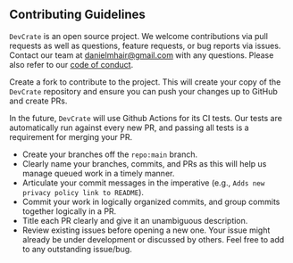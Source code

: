 Contributing Guidelines
---

`DevCrate` is an open source project. We welcome contributions via pull requests as well as questions, feature requests, or bug reports via issues. Contact our team at [danielmhair@gmail.com](mailto:danielmhair@gmail.com) with any questions. Please also refer to our [code of conduct](./CODE_OF_CONDUCT.md).

Create a fork to contribute to the project. This will create your copy of the `DevCrate` repository and ensure you can push your changes up to GitHub and create PRs.

In the future, `DevCrate` will use Github Actions for its CI tests. Our tests are automatically run against every new PR, and passing all tests is a requirement for merging your PR.

* Create your branches off the `repo:main` branch.
* Clearly name your branches, commits, and PRs as this will help us manage queued work in a timely manner.
* Articulate your commit messages in the imperative (e.g., `Adds new privacy policy link to README`).
* Commit your work in logically organized commits, and group commits together logically in a PR.
* Title each PR clearly and give it an unambiguous description.
* Review existing issues before opening a new one. Your issue might already be under development or discussed by others. Feel free to add to any outstanding issue/bug.

